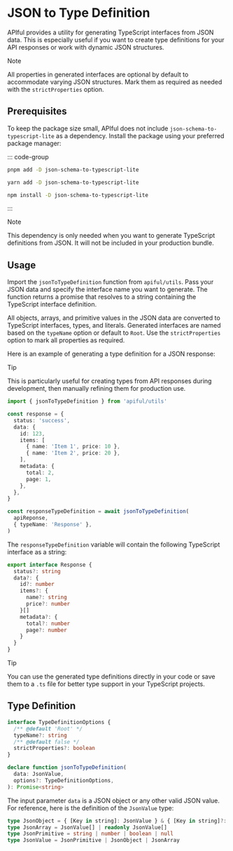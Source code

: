 # JSON to Type Definition

APIful provides a utility for generating TypeScript interfaces from JSON data. This is especially useful if you want to create type definitions for your API responses or work with dynamic JSON structures.

> [!NOTE]
> All properties in generated interfaces are optional by default to accommodate varying JSON structures. Mark them as required as needed with the `strictProperties` option.

## Prerequisites

To keep the package size small, APIful does not include `json-schema-to-typescript-lite` as a dependency. Install the package using your preferred package manager:

::: code-group
  ```bash [pnpm]
  pnpm add -D json-schema-to-typescript-lite
  ```
  ```bash [yarn]
  yarn add -D json-schema-to-typescript-lite
  ```
  ```bash [npm]
  npm install -D json-schema-to-typescript-lite
  ```
:::

> [!NOTE]
> This dependency is only needed when you want to generate TypeScript definitions from JSON. It will not be included in your production bundle.

## Usage

Import the `jsonToTypeDefinition` function from `apiful/utils`. Pass your JSON data and specify the interface name you want to generate. The function returns a promise that resolves to a string containing the TypeScript interface definition.

All objects, arrays, and primitive values in the JSON data are converted to TypeScript interfaces, types, and literals. Generated interfaces are named based on the `typeName` option or default to `Root`. Use the `strictProperties` option to mark all properties as required.

Here is an example of generating a type definition for a JSON response:

> [!TIP]
> This is particularly useful for creating types from API responses during development, then manually refining them for production use.

```ts
import { jsonToTypeDefinition } from 'apiful/utils'

const response = {
  status: 'success',
  data: {
    id: 123,
    items: [
      { name: 'Item 1', price: 10 },
      { name: 'Item 2', price: 20 },
    ],
    metadata: {
      total: 2,
      page: 1,
    },
  },
}

const responseTypeDefinition = await jsonToTypeDefinition(
  apiReponse,
  { typeName: 'Response' },
)
```

The `responseTypeDefinition` variable will contain the following TypeScript interface as a string:

```ts
export interface Response {
  status?: string
  data?: {
    id?: number
    items?: {
      name?: string
      price?: number
    }[]
    metadata?: {
      total?: number
      page?: number
    }
  }
}
```

> [!TIP]
> You can use the generated type definitions directly in your code or save them to a `.ts` file for better type support in your TypeScript projects.

## Type Definition

```ts
interface TypeDefinitionOptions {
  /** @default 'Root' */
  typeName?: string
  /** @default false */
  strictProperties?: boolean
}

declare function jsonToTypeDefinition(
  data: JsonValue,
  options?: TypeDefinitionOptions,
): Promise<string>
```

The input parameter `data` is a JSON object or any other valid JSON value. For reference, here is the definition of the `JsonValue` type:

```ts
type JsonObject = { [Key in string]: JsonValue } & { [Key in string]?: JsonValue | undefined }
type JsonArray = JsonValue[] | readonly JsonValue[]
type JsonPrimitive = string | number | boolean | null
type JsonValue = JsonPrimitive | JsonObject | JsonArray
```
